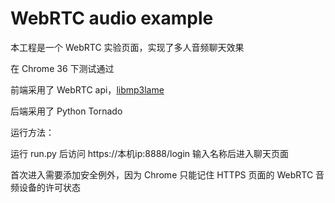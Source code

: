 # WebRTC audio example

本工程是一个 WebRTC 实验页面，实现了多人音频聊天效果

在 Chrome 36 下测试通过

前端采用了 WebRTC api，[libmp3lame](https://github.com/akrennmair/libmp3lame-js)

后端采用了 Python Tornado

运行方法：

运行 run.py 后访问 https://本机ip:8888/login 输入名称后进入聊天页面

首次进入需要添加安全例外，因为 Chrome 只能记住 HTTPS 页面的 WebRTC 音频设备的许可状态
